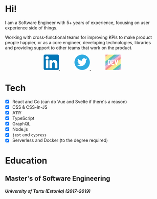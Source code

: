 # Hi!

I am a Software Engineer with 5+ years of experience, focusing on user experience side of things.

Working with cross-functional teams for improving KPIs to make product people happier, or as a core engineer, developing technologies, libraries and providing support to other teams that work on the product.

<p align="center">
  <a href="https://www.linkedin.com/in/lexswed/">
    <img src="static/linkedin.png" height="50px" />
  </a>
  &nbsp &nbsp &nbsp &nbsp &nbsp &nbsp
  <a href="https://twitter.com/lexswed">
    <img src="static/twitter.svg" height="50px" />
  </a>
  &nbsp &nbsp &nbsp &nbsp &nbsp &nbsp
  <a href="https://dev.to/lexswed">
    <img src="static/dev-rainbow.svg" height="50px" />
  </a>
</p>

# Tech

- [x] React and Co (can do Vue and Svelte if there's a reason)
- [x] CSS & CSS-in-JS
- [x] A11Y
- [x] TypeScript
- [x] GraphQL
- [x] Node.js
- [x] `jest` and `cypress`
- [x] Serverless and Docker (to the degree required)

# Education

## Master's of Software Engineering

##### University of Tartu (Estonia) (2017-2019)
